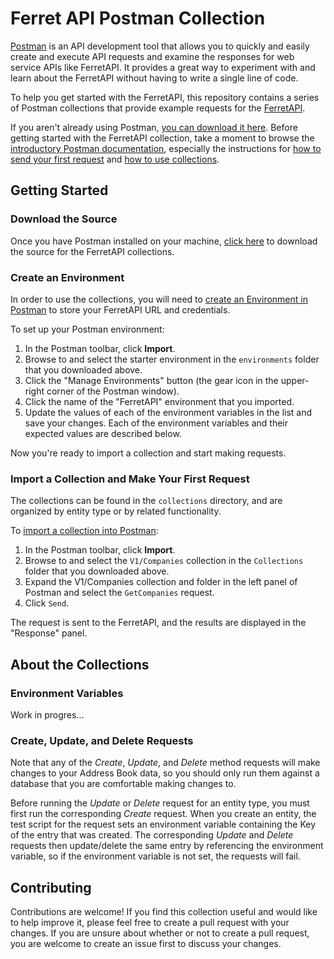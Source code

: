 # Ferret API Postman Collection

[Postman](https://www.getpostman.com/postman) is an API development tool that allows you to quickly and easily create and execute API requests and examine the responses for web service APIs like FerretAPI.
It provides a great way to experiment with and learn about the FerretAPI without having to write a single line of code.

To help you get started with the FerretAPI, this repository contains a series of Postman collections that provide example requests for the [FerretAPI](https://rest-api.maximizer.com).

If you aren't already using Postman, [you can download it here](https://www.getpostman.com/postman). Before getting started with the FerretAPI collection, take a moment to browse the [introductory Postman documentation](https://www.getpostman.com/docs/v6/), especially the instructions for [how to send your first request](https://www.getpostman.com/docs/v6/postman/launching_postman/sending_the_first_request) and [how to use collections](https://www.getpostman.com/docs/v6/postman/collections/intro_to_collections).

## Getting Started

### Download the Source

Once you have Postman installed on your machine, [click here](https://github.com/MaximizerSoftwareInc/ferret-api-postman/archive/master.zip) to download the source for the FerretAPI collections.

### Create an Environment

In order to use the collections, you will need to [create an Environment in Postman](https://www.getpostman.com/docs/postman/environments_and_globals/manage_environments) to store your FerretAPI URL and credentials.

To set up your Postman environment:
1. In the Postman toolbar, click **Import**.
2. Browse to and select the starter environment in the `environments` folder that you downloaded above.
3. Click the "Manage Environments" button (the gear icon in the upper-right corner of the Postman window).
4. Click the name of the "FerretAPI" environment that you imported.
5. Update the values of each of the environment variables in the list and save your changes. Each of the environment variables and their expected values are described below.

Now you're ready to import a collection and start making requests.

### Import a Collection and Make Your First Request

The collections can be found in the `collections` directory, and are organized by entity type or by related functionality. 

To [import a collection into Postman](https://www.getpostman.com/docs/postman/collections/data_formats):
1. In the Postman toolbar, click **Import**.
2. Browse to and select the `V1/Companies` collection in the `Collections` folder that you downloaded above.
3. Expand the V1/Companies collection and folder in the left panel of Postman and select the `GetCompanies` request.
4. Click `Send`.

The request is sent to the FerretAPI, and the results are displayed in the "Response" panel.

## About the Collections

### Environment Variables

Work in progres...

### Create, Update, and Delete Requests

Note that any of the *Create*, *Update*, and *Delete* method requests will make changes to your Address Book data, so you should only run them against a database that you are comfortable making changes to.

Before running the *Update* or *Delete* request for an entity type, you must first run the corresponding *Create* request. When you create an entity, the test script for the request sets an environment variable containing the Key of the entry that was created. The corresponding *Update* and *Delete* requests then update/delete the same entry by referencing the environment variable, so if the environment variable is not set, the requests will fail.

## Contributing

Contributions are welcome! If you find this collection useful and would like to help improve it, please feel free to create a pull request with your changes. If you are unsure about whether or not to create a pull request, you are welcome to create an issue first to discuss your changes.
